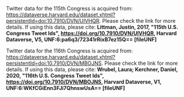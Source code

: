 Twitter data for the 115th Congress is acquired from: https://dataverse.harvard.edu/dataset.xhtml?persistentId=doi:10.7910/DVN/UIVHQR. Please check the link for more details. If using this data, please cite: **Littman, Justin, 2017, "115th U.S. Congress Tweet Ids", https://doi.org/10.7910/DVN/UIVHQR, Harvard Dataverse, V5, UNF:6:pa6q3/72341rRixB7ez15Q== [fileUNF]**

Twitter data for the 116th Congress is acquired from: https://dataverse.harvard.edu/dataset.xhtml?persistentId=doi:10.7910/DVN/MBOJNS. Please check the link for more details. If using this data, please cite: **Wrubel, Laura; Kerchner, Daniel, 2020, "116th U.S. Congress Tweet Ids", https://doi.org/10.7910/DVN/MBOJNS, Harvard Dataverse, V1, UNF:6:WKfCGiEnn3FJi7QhnswUsA== [fileUNF]**
